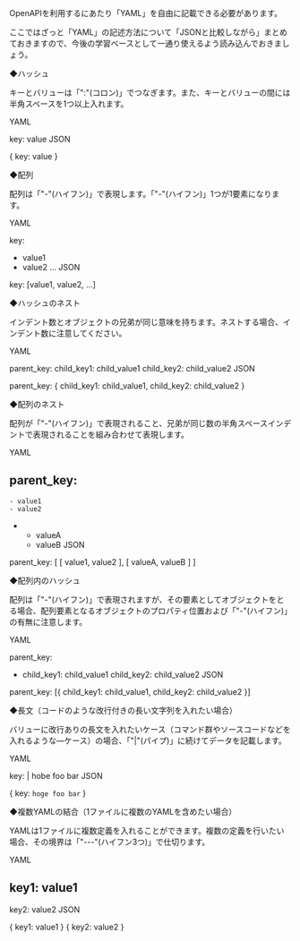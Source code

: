 OpenAPIを利用するにあたり「YAML」を自由に記載できる必要があります。

ここではざっと「YAML」の記述方法について「JSONと比較しながら」まとめておきますので、今後の学習ベースとして一通り使えるよう読み込んでおきましょう。



◆ハッシュ

キーとバリューは「":"(コロン)」でつなぎます。また、キーとバリューの間には半角スペースを1つ以上入れます。

YAML

key: value
JSON

{ key: value }


◆配列

配列は「"-"(ハイフン)」で表現します。「"-"(ハイフン)」1つが1要素になります。

YAML

key:
  - value1
  - value2
  …
JSON

key: [value1, value2, ...]


◆ハッシュのネスト

インデント数とオブジェクトの兄弟が同じ意味を持ちます。ネストする場合、インデント数に注意してください。

YAML

parent_key:
  child_key1: child_value1
  child_key2: child_value2
JSON

parent_key: {
  child_key1: child_value1,
  child_key2: child_value2
}


◆配列のネスト

配列が「"-"(ハイフン)」で表現されること、兄弟が同じ数の半角スペースインデントで表現されることを組み合わせて表現します。

YAML

parent_key:
  -
    - value1
    - value2
  -
    - valueA
    - valueB
JSON

parent_key: [
  [ value1, value2 ],
  [ valueA, valueB ]
]


◆配列内のハッシュ

配列は「"-"(ハイフン)」で表現されますが、その要素としてオブジェクトをとる場合、配列要素となるオブジェクトのプロパティ位置および「"-"(ハイフン)」の有無に注意します。

YAML

parent_key:
  - child_key1: child_value1
    child_key2: child_value2
JSON

parent_key: [{
    child_key1: child_value1,
    child_key2: child_value2
  }]


◆長文（コードのような改行付きの長い文字列を入れたい場合）

バリューに改行ありの長文を入れたいケース（コマンド群やソースコードなどを入れるような―ケース）の場合、「"|"(パイプ)」に続けてデータを記載します。

YAML

key: |
  hobe
  foo
  bar
JSON

{
  key: `hoge
foo
bar`
}


◆複数YAMLの結合（1ファイルに複数のYAMLを含めたい場合）

YAMLは1ファイルに複数定義を入れることができます。複数の定義を行いたい場合、その境界は「"---"(ハイフン3つ)」で仕切ります。

YAML

key1: value1
---
key2: value2
JSON

{ key1: value1 }
{ key2: value2 }